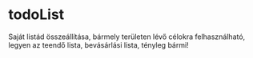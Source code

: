 # todoList
Saját listád összeállítása, bármely területen lévő célokra felhasználható, legyen az teendő lista, bevásárlási lista, tényleg bármi!

